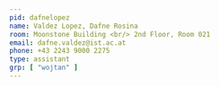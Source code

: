 ```yaml
---
pid: dafnelopez
name: Valdez Lopez, Dafne Rosina
room: Moonstone Building <br/> 2nd Floor, Room 021
email: dafne.valdez@ist.ac.at
phone: +43 2243 9000 2275
type: assistant
grp: [ "wojtan" ]
---
```

